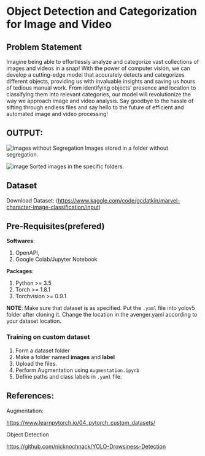 
# Object Detection and Categorization for Image and Video 


## Problem Statement
Imagine being able to effortlessly analyze and categorize vast collections of images and videos in a snap! With the power of computer vision, we can develop a cutting-edge model that accurately detects and categorizes different objects, providing us with invaluable insights and saving us hours of tedious manual work. From identifying objects' presence and location to classifying them into relevant categories, our model will revolutionize the way we approach image and video analysis. Say goodbye to the hassle of sifting through endless files and say hello to the future of efficient and automated image and video processing!

## **OUTPUT**: 
![Images without Segregation](https://github.com/MargiPandya27/Intel-Hackathon-Image-to-Folder/assets/117746681/ad6f7c69-31c8-4f86-ad18-6f8229bcfc9c)
Images stored in a folder without segregation.

![image](https://github.com/MargiPandya27/Intel-Hackathon-Image-to-Folder/assets/117746681/e82b42f0-0d15-46f0-ac3d-91fbb3509249)
Sorted images in the specific folders.

## Dataset

Download Dataset: (https://www.kaggle.com/code/gcdatkin/marvel-character-image-classification/input)


## Pre-Requisites(prefered)
**Softwares**:
1. OpenAPI,
2. Google Colab/Jupyter Notebook


**Packages**:
1. Python >= 3.5
2. Torch >= 1.8.1
3. Torchvision >= 0.9.1


**NOTE**:
Make sure that dataset is as specified. Put the `.yaml` file into yolov5 folder after cloning it. Change the location in the avenger.yaml according to your dataset location.

### Training on custom dataset 
1. Form a dataset folder 
2. Make a folder named **images** and **label** 
3. Upload the files.
4. Perform Augmentation using `Augmentation.ipynb`
5. Define paths and class labels in `.yaml` file.


## References:

Augmentation:

https://www.learnpytorch.io/04_pytorch_custom_datasets/

Object Detection

https://github.com/nicknochnack/YOLO-Drowsiness-Detection
